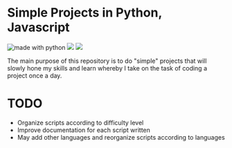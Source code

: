 # Simple Projects in Python, Javascript

<img src="https://img.shields.io/badge/made%20with-python-blue.svg?style=plastic" alt="made with python"> <img src="https://img.shields.io/badge/made%20with-javascript-brightgreen?style=plastic"> <img src="https://img.shields.io/badge/languages-2-yellowgreen?style=plastic">

The main purpose of this repository is to do "simple" projects that will slowly hone my skills and learn whereby I take on the task of coding a project once a day. 

# TODO
- Organize scripts according to difficulty level
- Improve documentation for each script written
- May add other languages and reorganize scripts according to languages
